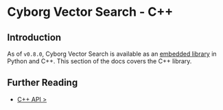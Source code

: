 # Cyborg Vector Search - C++

## Introduction

As of `v0.8.0`, Cyborg Vector Search is available as an [embedded library](../../guides/0.overview/0.1.deployment-models.md) in Python and C++. This section of the docs covers the C++ library.

## Further Reading

- [C++ API >](cpp-api.md)

